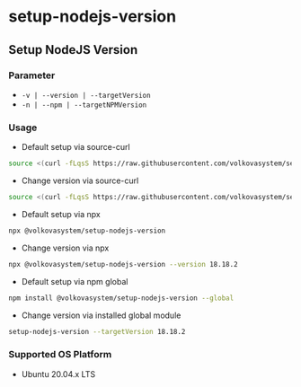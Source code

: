 #	setup-nodejs-version

##	Setup NodeJS Version

### Parameter
* `-v | --version | --targetVersion`
* `-n | --npm | --targetNPMVersion`

###	Usage

* Default setup via source-curl
```bash
source <(curl -fLqsS https://raw.githubusercontent.com/volkovasystem/setup-nodejs-version/main/setup-nodejs-version.sh)
```

* Change version via source-curl
```bash
source <(curl -fLqsS https://raw.githubusercontent.com/volkovasystem/setup-nodejs-version/main/setup-nodejs-version.sh) -v 18.18.2
```

* Default setup via npx
```bash
npx @volkovasystem/setup-nodejs-version
```

* Change version via npx
```bash
npx @volkovasystem/setup-nodejs-version --version 18.18.2
```

* Default setup via npm global
```bash
npm install @volkovasystem/setup-nodejs-version --global
```

* Change version via installed global module
```bash
setup-nodejs-version --targetVersion 18.18.2
```

###	Supported OS Platform

* Ubuntu 20.04.x LTS
